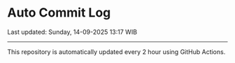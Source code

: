 # Auto Commit Log

Last updated: Sunday, 14-09-2025 13:17 WIB

---

This repository is automatically updated every 2 hour using GitHub Actions.
